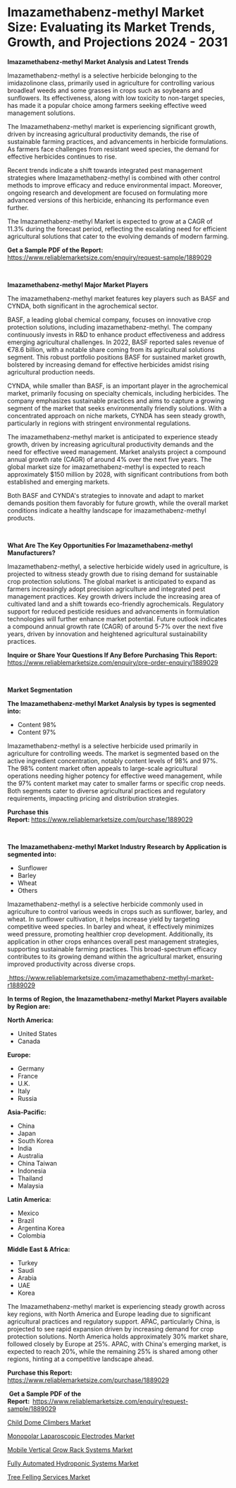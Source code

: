 <p><h1>Imazamethabenz-methyl Market Size: Evaluating its Market Trends, Growth, and Projections 2024 - 2031</h1></p><p><strong>Imazamethabenz-methyl Market Analysis and Latest Trends</strong></p>
<p><p>Imazamethabenz-methyl is a selective herbicide belonging to the imidazolinone class, primarily used in agriculture for controlling various broadleaf weeds and some grasses in crops such as soybeans and sunflowers. Its effectiveness, along with low toxicity to non-target species, has made it a popular choice among farmers seeking effective weed management solutions.</p><p>The Imazamethabenz-methyl market is experiencing significant growth, driven by increasing agricultural productivity demands, the rise of sustainable farming practices, and advancements in herbicide formulations. As farmers face challenges from resistant weed species, the demand for effective herbicides continues to rise. </p><p>Recent trends indicate a shift towards integrated pest management strategies where Imazamethabenz-methyl is combined with other control methods to improve efficacy and reduce environmental impact. Moreover, ongoing research and development are focused on formulating more advanced versions of this herbicide, enhancing its performance even further. </p><p>The Imazamethabenz-methyl Market is expected to grow at a CAGR of 11.3% during the forecast period, reflecting the escalating need for efficient agricultural solutions that cater to the evolving demands of modern farming.</p></p>
<p><strong>Get a Sample PDF of the Report:&nbsp;</strong> <a href="https://www.reliablemarketsize.com/enquiry/request-sample/1889029?utm_campaign=1550&utm_medium=2&utm_source=Github&utm_content=ia&utm_term=24102024&utm_id=imazamethabenz-methyl">https://www.reliablemarketsize.com/enquiry/request-sample/1889029</a></p>
<p>&nbsp;</p>
<p><strong>Imazamethabenz-methyl Major Market Players</strong></p>
<p><p>The imazamethabenz-methyl market features key players such as BASF and CYNDA, both significant in the agrochemical sector. </p><p>BASF, a leading global chemical company, focuses on innovative crop protection solutions, including imazamethabenz-methyl. The company continuously invests in R&D to enhance product effectiveness and address emerging agricultural challenges. In 2022, BASF reported sales revenue of €78.6 billion, with a notable share coming from its agricultural solutions segment. This robust portfolio positions BASF for sustained market growth, bolstered by increasing demand for effective herbicides amidst rising agricultural production needs.</p><p>CYNDA, while smaller than BASF, is an important player in the agrochemical market, primarily focusing on specialty chemicals, including herbicides. The company emphasizes sustainable practices and aims to capture a growing segment of the market that seeks environmentally friendly solutions. With a concentrated approach on niche markets, CYNDA has seen steady growth, particularly in regions with stringent environmental regulations.</p><p>The imazamethabenz-methyl market is anticipated to experience steady growth, driven by increasing agricultural productivity demands and the need for effective weed management. Market analysts project a compound annual growth rate (CAGR) of around 4% over the next five years. The global market size for imazamethabenz-methyl is expected to reach approximately $150 million by 2028, with significant contributions from both established and emerging markets.</p><p>Both BASF and CYNDA's strategies to innovate and adapt to market demands position them favorably for future growth, while the overall market conditions indicate a healthy landscape for imazamethabenz-methyl products.</p></p>
<p>&nbsp;</p>
<p><strong>What Are The Key Opportunities For Imazamethabenz-methyl Manufacturers?</strong></p>
<p><p>Imazamethabenz-methyl, a selective herbicide widely used in agriculture, is projected to witness steady growth due to rising demand for sustainable crop protection solutions. The global market is anticipated to expand as farmers increasingly adopt precision agriculture and integrated pest management practices. Key growth drivers include the increasing area of cultivated land and a shift towards eco-friendly agrochemicals. Regulatory support for reduced pesticide residues and advancements in formulation technologies will further enhance market potential. Future outlook indicates a compound annual growth rate (CAGR) of around 5-7% over the next five years, driven by innovation and heightened agricultural sustainability practices.</p></p>
<p><strong>Inquire or Share Your Questions If Any Before Purchasing This Report:</strong> <a href="https://www.reliablemarketsize.com/enquiry/pre-order-enquiry/1889029?utm_campaign=1550&utm_medium=2&utm_source=Github&utm_content=ia&utm_term=24102024&utm_id=imazamethabenz-methyl">https://www.reliablemarketsize.com/enquiry/pre-order-enquiry/1889029</a></p>
<p>&nbsp;</p>
<p><strong>Market Segmentation</strong></p>
<p><strong>The Imazamethabenz-methyl Market Analysis by types is segmented into:</strong></p>
<p><ul><li>Content 98%</li><li>Content 97%</li></ul></p>
<p><p>Imazamethabenz-methyl is a selective herbicide used primarily in agriculture for controlling weeds. The market is segmented based on the active ingredient concentration, notably content levels of 98% and 97%. The 98% content market often appeals to large-scale agricultural operations needing higher potency for effective weed management, while the 97% content market may cater to smaller farms or specific crop needs. Both segments cater to diverse agricultural practices and regulatory requirements, impacting pricing and distribution strategies.</p></p>
<p><strong>Purchase this Report:&nbsp;</strong><a href="https://www.reliablemarketsize.com/purchase/1889029?utm_campaign=1550&utm_medium=2&utm_source=Github&utm_content=ia&utm_term=24102024&utm_id=imazamethabenz-methyl">https://www.reliablemarketsize.com/purchase/1889029</a></p>
<p>&nbsp;</p>
<p><strong>The Imazamethabenz-methyl Market Industry Research by Application is segmented into:</strong></p>
<p><ul><li>Sunflower</li><li>Barley</li><li>Wheat</li><li>Others</li></ul></p>
<p><p>Imazamethabenz-methyl is a selective herbicide commonly used in agriculture to control various weeds in crops such as sunflower, barley, and wheat. In sunflower cultivation, it helps increase yield by targeting competitive weed species. In barley and wheat, it effectively minimizes weed pressure, promoting healthier crop development. Additionally, its application in other crops enhances overall pest management strategies, supporting sustainable farming practices. This broad-spectrum efficacy contributes to its growing demand within the agricultural market, ensuring improved productivity across diverse crops.</p></p>
<p><a href="https://www.reliablemarketsize.com/imazamethabenz-methyl-market-r1889029?utm_campaign=1550&utm_medium=2&utm_source=Github&utm_content=ia&utm_term=24102024&utm_id=imazamethabenz-methyl">&nbsp;https://www.reliablemarketsize.com/imazamethabenz-methyl-market-r1889029</a></p>
<p><strong>In terms of Region, the Imazamethabenz-methyl Market Players available by Region are:</strong></p>
<p>
    <p> <strong> North America: </strong>
        <ul>
            <li>United States</li>
            <li>Canada</li>
        </ul>
        </p> 
    <p> <strong> Europe: </strong>
        <ul>
            <li>Germany</li>
            <li>France</li>
            <li>U.K.</li>
            <li>Italy</li>
            <li>Russia</li>
        </ul>
        </p> 
    <p> <strong> Asia-Pacific: </strong>
        <ul>
            <li>China</li>
            <li>Japan</li>
            <li>South Korea</li>
            <li>India</li>
            <li>Australia</li>
            <li>China Taiwan</li>
            <li>Indonesia</li>
            <li>Thailand</li>
            <li>Malaysia</li>
        </ul>
        </p> 
    <p> <strong> Latin America: </strong>
        <ul>
            <li>Mexico</li>
            <li>Brazil</li>
            <li>Argentina Korea</li>
            <li>Colombia</li>
        </ul>
        </p> 
    <p> <strong> Middle East & Africa: </strong>
        <ul>
            <li>Turkey</li>
            <li>Saudi</li>
            <li>Arabia</li>
            <li>UAE</li>
            <li>Korea</li>
        </ul>
    </p>
    </p>
<p><p>The Imazamethabenz-methyl market is experiencing steady growth across key regions, with North America and Europe leading due to significant agricultural practices and regulatory support. APAC, particularly China, is projected to see rapid expansion driven by increasing demand for crop protection solutions. North America holds approximately 30% market share, followed closely by Europe at 25%. APAC, with China's emerging market, is expected to reach 20%, while the remaining 25% is shared among other regions, hinting at a competitive landscape ahead.</p></p>
<p><strong>Purchase this Report: </strong><a href="https://www.reliablemarketsize.com/purchase/1889029?utm_campaign=1550&utm_medium=2&utm_source=Github&utm_content=ia&utm_term=24102024&utm_id=imazamethabenz-methyl">https://www.reliablemarketsize.com/purchase/1889029</a></p>
<p>&nbsp;<strong>Get a Sample PDF of the Report:&nbsp;&nbsp;</strong><a href="https://www.reliablemarketsize.com/enquiry/request-sample/1889029?utm_campaign=1550&utm_medium=2&utm_source=Github&utm_content=ia&utm_term=24102024&utm_id=imazamethabenz-methyl">https://www.reliablemarketsize.com/enquiry/request-sample/1889029</a></p>
<p><strong></strong></p>
<p><p><a href="https://www.linkedin.com/pulse/child-dome-climbers-market-size-status-forecast-2024-2031-koncepti-oag8e?utm_campaign=1550&utm_medium=2&utm_source=Github&utm_content=ia&utm_term=24102024&utm_id=imazamethabenz-methyl">Child Dome Climbers Market</a></p><p><a href="https://www.linkedin.com/pulse/global-monopolar-laparoscopic-electrodes-market-analysis-key-ps6if?utm_campaign=1550&utm_medium=2&utm_source=Github&utm_content=ia&utm_term=24102024&utm_id=imazamethabenz-methyl">Monopolar Laparoscopic Electrodes Market</a></p><p><a href="https://github.com/mosmentrcqn/Market-Research-Report-List-1/blob/main/mobile-vertical-grow-rack-systems-market.md?utm_campaign=1550&utm_medium=2&utm_source=Github&utm_content=ia&utm_term=24102024&utm_id=imazamethabenz-methyl">Mobile Vertical Grow Rack Systems Market</a></p><p><a href="https://github.com/ChiragRp1/Market-Research-Report-List-6/blob/main/fully-automated-hydroponic-systems-market.md?utm_campaign=1550&utm_medium=2&utm_source=Github&utm_content=ia&utm_term=24102024&utm_id=imazamethabenz-methyl">Fully Automated Hydroponic Systems Market</a></p><p><a href="https://issuu.com/reportprime-2/docs/tree-felling-services-market-size-2_2511c7f83f1998?utm_campaign=1550&utm_medium=2&utm_source=Github&utm_content=ia&utm_term=24102024&utm_id=imazamethabenz-methyl">Tree Felling Services Market</a></p></p>